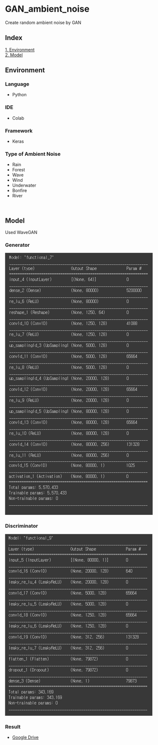 # GAN_ambient_noise
Create random ambient noise by GAN
<br>

## Index
[1. Environment](#language)
<br>
[2. Model](#model)
<br>

## Environment

### Language
- Python

### IDE
- Colab

### Framework
- Keras

### Type of Ambient Noise
- Rain
- Forest
- Wave
- Wind
- Underwater
- Bonfire
- River
<br>

## Model
Used WaveGAN

### Generator
<img src='/img/generator.png'>

### Discriminator
<img src='/img/discriminator.png'>

### Result
- [Google Drive](https://drive.google.com/drive/folders/1kgXrwgvrUN76e30ITCdyyqiw5tm_XAkb?usp=sharing)
